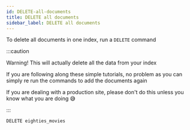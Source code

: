 ```yaml
---
id: DELETE-all-documents
title: DELETE all documents
sidebar_label: DELETE all documents
---
```


To delete all documents in one index, run a `DELETE` command

:::caution

Warning! This will actually delete all the data from your index

If you are following along these simple tutorials, no problem as you can simply re run the commands to add the documents again

If you are dealing with a production site, please don't do this unless you know what you are doing 😅

:::

```
DELETE eighties_movies
```
